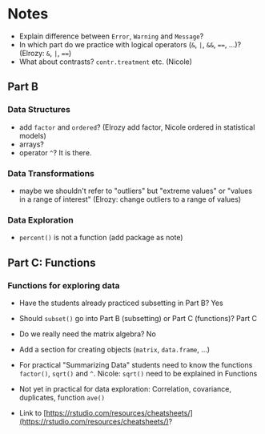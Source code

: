 # Notes

* Explain difference between `Error`, `Warning` and `Message`?
* In which part do we practice with logical operators (`&`, `|`, `&&`, `==`, ...)? (Elrozy: `&`, `|`, `==`)
* What about contrasts? `contr.treatment` etc. (Nicole)

## Part B
### Data Structures
* add `factor` and `ordered`? (Elrozy add factor, Nicole ordered in statistical models)
* arrays?
* operator `^`? It is there.

### Data Transformations
* maybe we shouldn't refer to "outliers" but "extreme values" or "values in a range of interest" (Elrozy: change outliers to a range of values)

### Data Exploration
* `percent()` is not a function (add package as note)

## Part C: Functions
### Functions for exploring data
* Have the students already practiced subsetting in Part B? Yes
* Should `subset()` go into Part B (subsetting) or Part C (functions)? Part C
* Do we really need the matrix algebra? No
* Add a section for creating objects (`matrix`, `data.frame`, ...)
* For practical "Summarizing Data" students need to know the functions `factor()`, 
  `sqrt()` and `^`. Nicole: `sqrt()` need to be explained in Functions
* Not yet in practical for data exploration:
  Correlation, covariance, duplicates, function `ave()`

* Link to [https://rstudio.com/resources/cheatsheets/](https://rstudio.com/resources/cheatsheets/)?
